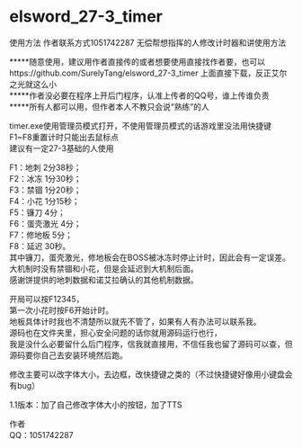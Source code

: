 # elsword_27-3_timer
使用方法 作者联系方式1051742287 无偿帮想指挥的人修改计时器和讲使用方法

*****随意使用，建议用作者直接传的或者想要使用直接找作者要，也可以https://github.com/SurelyTang/elsword_27-3_timer 上面直接下载，反正艾尔之光就这么小  
*****作者没必要在程序上开后门程序，认准上传者的QQ号，谁上传谁负责  
*****所有人都可以用，但作者本人不教只会说“熟练”的人  


timer.exe使用管理员模式打开，不使用管理员模式的话游戏里没法用快捷键F1~F8重置计时只能出去鼠标点  
建议有一定27-3基础的人使用  

F1：地刺 2分38秒；  
F2：冰冻 1分30秒；  
F3：禁锢 1分20秒；  
F4：小花 1分15秒；  
F5：镰刀 4分；  
F6：蛋壳激光 4分；  
F7：修地板 5分；  
F8：延迟 30秒。  
其中镰刀，蛋壳激光，修地板会在BOSS被冰冻时停止计时，因此会有一定误差。  
大机制时没有禁锢和小花，但是会延迟到大机制后面。  
感谢饼提供的地刺数据和诺艾拉确认的其他机制数据。  
 
开局可以按F12345，  
第一次小花时按F6开始计时。  
地板具体计时我也不清楚所以就先不管了，如果有人有办法可以联系我。  
源码也在文件夹里，担心安全问题的话你就用源码运行也行，  
我是没什么必要留什么后门程序，信我就直接用，不信任我也留了源码可以查，但源码要你自己去安装环境然后跑。  

修改主要可以改字体大小，去边框，改快捷键之类的（不过快捷键好像用小键盘会有bug）  


1.1版本：加了自己修改字体大小的按钮，加了TTS  


作者  
QQ：1051742287  

